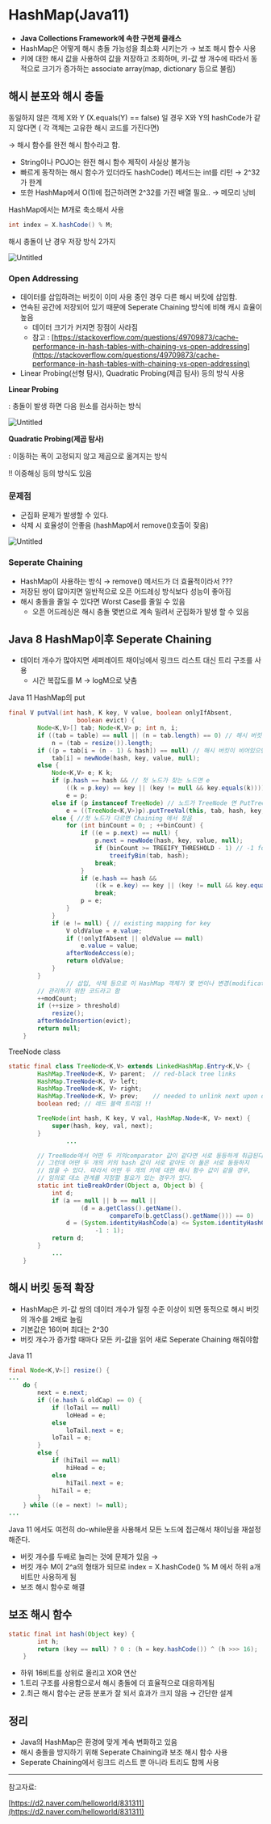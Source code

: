 # HashMap(Java11)


- **Java Collections Framework에 속한 구현체 클래스**
- HashMap은 어떻게 해시 충돌 가능성을 최소화 시키는가 → 보조 해시 함수 사용
- 키에 대한 해시 값을 사용하여 값을 저장하고 조회하며, 키-값 쌍 개수에 따라서 동적으로 크기가 증가하는 associate array(map, dictionary 등으로 불림)

## 해시 분포와 해시 충돌

동일하지 않은 객체 X와 Y (X.equals(Y) == false) 일 경우 X와 Y의 hashCode가 같지 않다면 ( 각 객체는 고유한 해시 코드를 가진다면)   

→  해시 함수를 완전 해시 함수라고 함.

- String이나 POJO는 완전 해시 함수 제작이 사실상 불가능
- 빠르게 동작하는 해시 함수가 있더라도 hashCode() 메서드는 int를 리턴 → 2^32가 한계
- 또한 HashMap에서 O(1)에 접근하려면 2^32를 가진 배열 필요.. → 메모리 낭비

HashMap에서는 M개로 축소해서 사용

```java
int index = X.hashCode() % M;
```

해시 충돌이 난 경우 저장 방식 2가지

![Untitled](https://raw.githubusercontent.com/dyparkkk/TIL/main/Java/img/hashmap00.png)

### Open Addressing

- 데이터를 삽입하려는 버킷이 이미 사용 중인 경우 다른 해시 버킷에 삽입함.
- 연속된 공간에 저장되어 있기 때문에 Seperate Chaining 방식에 비해 캐시 효율이 높음
    - 데이터 크기가 커지면 장점이 사라짐
    - 참고 : [https://stackoverflow.com/questions/49709873/cache-performance-in-hash-tables-with-chaining-vs-open-addressing](https://stackoverflow.com/questions/49709873/cache-performance-in-hash-tables-with-chaining-vs-open-addressing)
- Linear Probing(선형 탐사), Quadratic Probing(제곱 탐사) 등의 방식 사용

**Linear Probing**  

: 충돌이 발생 하면 다음 원소를 검사하는 방식

![Untitled](https://raw.githubusercontent.com/dyparkkk/TIL/main/Java/img/hashmap01.png)

**Quadratic Probing(제곱 탐사)**

: 이동하는 폭이 고정되지 않고 제곱으로 옮겨지는 방식   

!! 이중해싱 등의 방식도 있음  

### 문제점

- 군집화 문제가 발생할 수 있다.
- 삭제 시 효율성이 안좋음 (hashMap에서 remove()호출이 잦음)

![Untitled](https://raw.githubusercontent.com/dyparkkk/TIL/main/Java/img/hashmap02.png)

### Seperate Chaining

- HashMap이 사용하는 방식 → remove() 메서드가 더 효율적이라서 ???
- 저장된 쌍이 많아지면 일반적으로 오픈 어드레싱 방식보다 성능이 좋아짐
- 해시 충돌을 줄일 수 있다면 Worst Case를 줄일 수 있음
    - 오픈 어드레싱은 해시 충돌 몇번으로 계속 밀려서 군집화가 발생 할 수 있음

## Java 8 HashMap이후 Seperate Chaining

- 데이터 개수가 많아지면 세퍼레이트 채이닝에서 링크드 리스트 대신 트리 구조를 사용
    - 시간 복잡도를  M → logM으로 낮춤

Java 11 HashMap의 put

```java
final V putVal(int hash, K key, V value, boolean onlyIfAbsent,
                   boolean evict) {
        Node<K,V>[] tab; Node<K,V> p; int n, i;
        if ((tab = table) == null || (n = tab.length) == 0) // 해시 버킷이 null이면 할당
            n = (tab = resize()).length;
        if ((p = tab[i = (n - 1) & hash]) == null) // 해시 버킷이 비어있으면 newNode 생성
            tab[i] = newNode(hash, key, value, null);
        else {
            Node<K,V> e; K k;
            if (p.hash == hash && // 첫 노드가 찾는 노드면 e
                ((k = p.key) == key || (key != null && key.equals(k))))
                e = p;
            else if (p instanceof TreeNode) // 노드가 TreeNode 면 PutTreeVal()
                e = ((TreeNode<K,V>)p).putTreeVal(this, tab, hash, key, value);
            else { //첫 노드가 다르면 Chaining 에서 찾음
                for (int binCount = 0; ; ++binCount) {
                    if ((e = p.next) == null) {
                        p.next = newNode(hash, key, value, null);
                        if (binCount >= TREEIFY_THRESHOLD - 1) // -1 for 1st
                            treeifyBin(tab, hash);
                        break;
                    }
                    if (e.hash == hash &&
                        ((k = e.key) == key || (key != null && key.equals(k))))
                        break;
                    p = e;
                }
            }
            if (e != null) { // existing mapping for key
                V oldValue = e.value;
                if (!onlyIfAbsent || oldValue == null)
                    e.value = value;
                afterNodeAccess(e);
                return oldValue;
            }
        }
				// 삽입, 삭제 등으로 이 HashMap 객체가 몇 번이나 변경(modification)되었는지
        // 관리하기 위한 코드라고 함
        ++modCount; 
        if (++size > threshold)
            resize();
        afterNodeInsertion(evict);
        return null;
    }
```

TreeNode class 

```java
static final class TreeNode<K,V> extends LinkedHashMap.Entry<K,V> {
        HashMap.TreeNode<K, V> parent;  // red-black tree links
        HashMap.TreeNode<K, V> left;
        HashMap.TreeNode<K, V> right;
        HashMap.TreeNode<K, V> prev;    // needed to unlink next upon deletion
        boolean red; // 레드 블랙 트리임 !!

        TreeNode(int hash, K key, V val, HashMap.Node<K, V> next) {
            super(hash, key, val, next);
        }
				...

        // TreeNode에서 어떤 두 키의comparator 값이 같다면 서로 동등하게 취급된다.
        // 그런데 어떤 두 개의 키의 hash 값이 서로 같아도 이 둘은 서로 동등하지
        // 않을 수 있다. 따라서 어떤 두 개의 키에 대한 해시 함수 값이 같을 경우,
        // 임의로 대소 관계를 지정할 필요가 있는 경우가 있다.
        static int tieBreakOrder(Object a, Object b) {
            int d;
            if (a == null || b == null ||
                    (d = a.getClass().getName().
                            compareTo(b.getClass().getName())) == 0)
                d = (System.identityHashCode(a) <= System.identityHashCode(b) ?
                        -1 : 1);
            return d;
        }
			...
    }
```

## 해시 버킷 동적 확장

- HashMap은 키-값 쌍의 데이터 개수가 일정 수준 이상이 되면 동적으로 해시 버킷의 개수를 2배로 늘림
- 기본값은 16이며 최대는 2^30
- 버킷 개수가 증가할 때마다 모든 키-값을 읽어 새로 Seperate Chaining 해줘야함

Java 11 

```java
final Node<K,V>[] resize() {
...
	do {
		next = e.next;
		if ((e.hash & oldCap) == 0) {
		    if (loTail == null)
		        loHead = e;
		    else
		        loTail.next = e;
		    loTail = e;
		}
		else {
		    if (hiTail == null)
		        hiHead = e;
		    else
		        hiTail.next = e;
		    hiTail = e;
		}
	} while ((e = next) != null);
...
```

Java 11 에서도 여전히 do-while문을 사용해서 모든 노드에 접근해서 채이닝을 재설정해준다. 

- 버킷 개수를 두배로 늘리는 것에 문제가 있음 →
- 버킷 개수 M이 2^a의 형태가 되므로 index = X.hashCode() % M 에서 하위 a개 비트만 사용하게 됨
- 보조 해시 함수로 해결

## 보조 해시 함수

```java
static final int hash(Object key) {
        int h;
        return (key == null) ? 0 : (h = key.hashCode()) ^ (h >>> 16);
    }
```

- 하위 16비트를 상위로 올리고 XOR 연산
- 1.트리 구조를 사용함으로서 해시 충돌에 더 효율적으로 대응하게됨
- 2.최근 해시 함수는 균등 분포가 잘 되서 효과가 크지 않음 → 간단한 설계

## 정리

- Java의 HashMap은 환경에 맞게 계속 변화하고 있음
- 해시 충돌을 방지하기 위해 Seperate Chaining과 보조 해시 함수 사용
- Seperate Chaining에서 링크드 리스트 뿐 아니라 트리도 함께 사용

---

참고자료:  

[https://d2.naver.com/helloworld/831311](https://d2.naver.com/helloworld/831311)